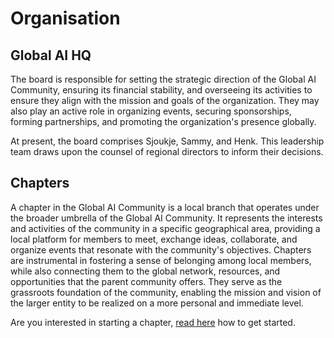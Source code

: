 # Organisation


## Global AI HQ
The board is responsible for setting the strategic direction of the Global AI Community, ensuring its financial stability, and overseeing its activities to ensure they align with the mission and goals of the organization. They may also play an active role in organizing events, securing sponsorships, forming partnerships, and promoting the organization's presence globally.

At present, the board comprises Sjoukje, Sammy, and Henk. This leadership team draws upon the counsel of regional directors to inform their decisions.


## Chapters
A chapter in the Global AI Community is a local branch that operates under the broader umbrella of the Global AI Community. It represents the interests and activities of the community in a specific geographical area, providing a local platform for members to meet, exchange ideas, collaborate, and organize events that resonate with the community's objectives. Chapters are instrumental in fostering a sense of belonging among local members, while also connecting them to the global network, resources, and opportunities that the parent community offers. They serve as the grassroots foundation of the community, enabling the mission and vision of the larger entity to be realized on a more personal and immediate level.

Are you interested in starting a chapter, [read here](/about/start-a-chapter/) how to get started.

